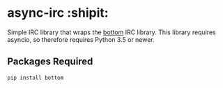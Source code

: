 # async-irc :shipit:

Simple IRC library that wraps the [bottom](https://github.com/numberoverzero/bottom) IRC library.
This library requires asyncio, so therefore requires Python 3.5 or newer.

## Packages Required

    pip install bottom
